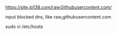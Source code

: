 https://site.ip138.com/raw.Githubusercontent.com/

input blocked dns, like raw,githubusercontent.com

sudo vi /etc/hosts
